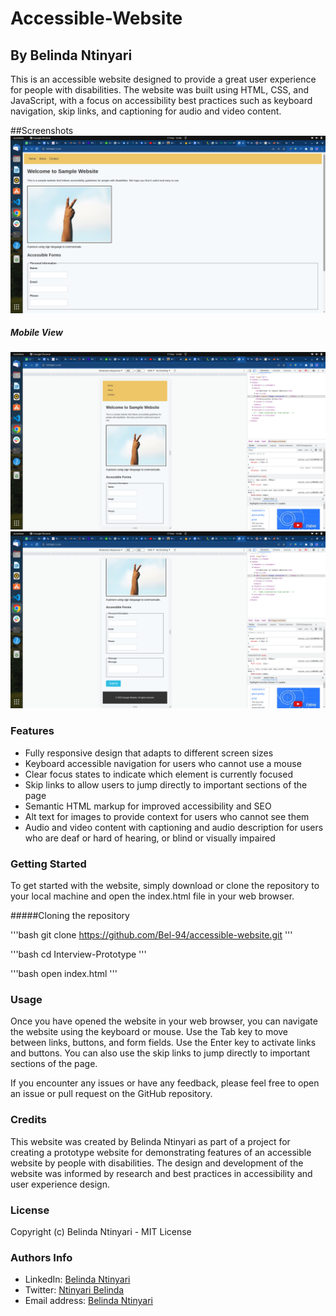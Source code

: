 <h1>Accessible-Website</h1>

<h2>By Belinda Ntinyari</h2>

<p>This is an accessible website designed to provide a great user experience for people with disabilities. The website was built using HTML, CSS, and JavaScript, with a focus on accessibility best practices such as keyboard navigation, skip links, and captioning for audio and video content. </p>

##Screenshots
<img src="img/Screenshot from 2023-03-17 14-06-29.png" alt="" />

<h5>Mobile View</h5>
<img src="img/Screenshot from 2023-03-17 14-08-42.png" alt="" />

<img src="img/Screenshot from 2023-03-17 14-08-52.png" alt="" />

<h3>Features</h3>
<ul>
    <li>Fully responsive design that adapts to different screen sizes</li>
    <li>Keyboard accessible navigation for users who cannot use a mouse</li>
    <li>Clear focus states to indicate which element is currently focused</li>
    <li>Skip links to allow users to jump directly to important sections of the page</li>
    <li>Semantic HTML markup for improved accessibility and SEO</li>
    <li>Alt text for images to provide context for users who cannot see them</li>
    <li>Audio and video content with captioning and audio description for users who are deaf or hard of hearing, or blind or visually impaired</li>
</ul>

<h3>Getting Started</h3>
<p>To get started with the website, simply download or clone the repository to your local machine and open the index.html file in your web browser.</p>

#####Cloning the repository

'''bash
git clone https://github.com/Bel-94/accessible-website.git 
'''

'''bash
cd Interview-Prototype
'''

'''bash
open index.html
'''

<h3>Usage</h3>
<p>Once you have opened the website in your web browser, you can navigate the website using the keyboard or mouse. Use the Tab key to move between links, buttons, and form fields. Use the Enter key to activate links and buttons. You can also use the skip links to jump directly to important sections of the page.

If you encounter any issues or have any feedback, please feel free to open an issue or pull request on the GitHub repository.</p>

<h3>Credits</h3>
<p>This website was created by Belinda Ntinyari as part of a project for creating a prototype website for demonstrating features of an accessible website by people with disabilities. The design and development of the website was informed by research and best practices in accessibility and user experience design.</p>

<h3>License</h3>
<p>Copyright (c) Belinda Ntinyari - MIT License</p>

<h3>Authors Info</h3>
<ul>
    <li>LinkedIn: <a href="https://www.linkedin.com/in/belinda-ntinyari-3843a81b5/">Belinda Ntinyari</a></li>
    <li>Twitter: <a href="https://twitter.com/NtinyariBelinda">Ntinyari Belinda</a></li>
    <li>Email address: <a href="ntinyaribelinda@gmail.com">Belinda Ntinyari</a></li>
</ul>